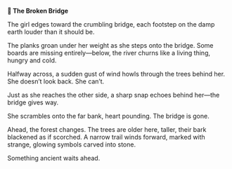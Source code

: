 **🌉 The Broken Bridge**

The girl edges toward the crumbling bridge, each footstep on the damp earth louder than it should be.

The planks groan under her weight as she steps onto the bridge. Some boards are missing entirely—below, the river churns like a living thing, hungry and cold.

Halfway across, a sudden gust of wind howls through the trees behind her.
She doesn’t look back. She can’t.

Just as she reaches the other side, a sharp snap echoes behind her—the bridge gives way.

She scrambles onto the far bank, heart pounding. The bridge is gone.

Ahead, the forest changes. The trees are older here, taller, their bark blackened as if scorched. A narrow trail winds forward, marked with strange, glowing symbols carved into stone.

Something ancient waits ahead.
